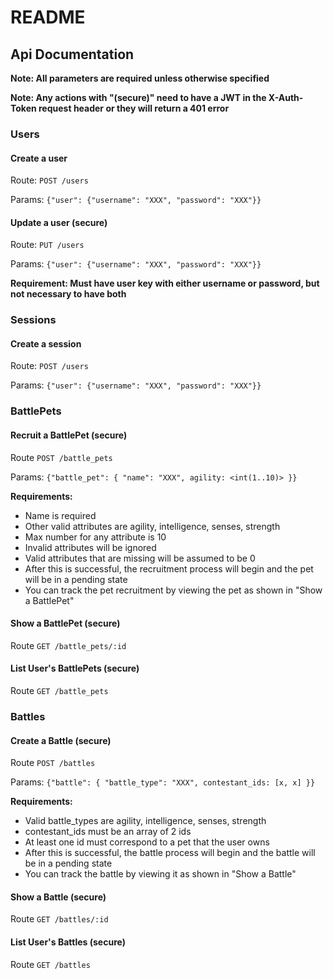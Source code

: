 # README

## Api Documentation
**Note: All parameters are required unless otherwise specified**

**Note: Any actions with "(secure)" need to have a JWT in the X-Auth-Token request header or they will return a 401 error**

### Users
#### Create a user
Route: `POST /users`

Params: `{"user": {"username": "XXX", "password": "XXX"}}`

#### Update a user (secure)
Route: `PUT /users`

Params: `{"user": {"username": "XXX", "password": "XXX"}}`

**Requirement: Must have user key with either username or password, but not necessary to have both**

### Sessions
#### Create a session
Route: `POST /users`

Params: `{"user": {"username": "XXX", "password": "XXX"}}`

### BattlePets
#### Recruit a BattlePet (secure)
Route `POST /battle_pets`

Params: `{"battle_pet": { "name": "XXX", agility: <int(1..10)> }}`

**Requirements:**

* Name is required
* Other valid attributes are agility, intelligence, senses, strength
* Max number for any attribute is 10
* Invalid attributes will be ignored
* Valid attributes that are missing will be assumed to be 0
* After this is successful, the recruitment process will begin and the pet will be in a pending state
* You can track the pet recruitment by viewing the pet as shown in "Show a BattlePet"

#### Show a BattlePet (secure)
Route `GET /battle_pets/:id`

#### List User's BattlePets (secure)
Route `GET /battle_pets`

### Battles
#### Create a Battle (secure)
Route `POST /battles`

Params: `{"battle": { "battle_type": "XXX", contestant_ids: [x, x] }}`

**Requirements:**

* Valid battle_types are agility, intelligence, senses, strength
* contestant_ids must be an array of 2 ids
* At least one id must correspond to a pet that the user owns
* After this is successful, the battle process will begin and the battle will be in a pending state
* You can track the battle by viewing it as shown in "Show a Battle"

#### Show a Battle (secure)
Route `GET /battles/:id`

#### List User's Battles (secure)
Route `GET /battles`
